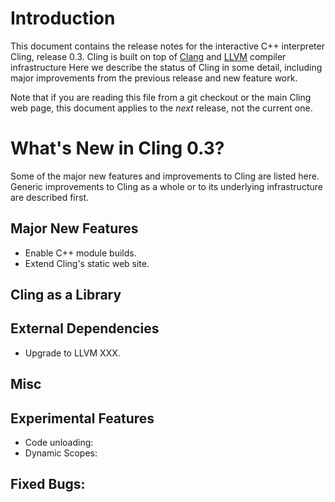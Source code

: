 Introduction
============

This document contains the release notes for the interactive C++ interpreter
Cling, release 0.3. Cling is built on top of [Clang](http://clang.llvm.org) and
[LLVM](http://llvm.org>) compiler infrastructure Here we
describe the status of Cling in some detail, including major
improvements from the previous release and new feature work.

Note that if you are reading this file from a git checkout or the
main Cling web page, this document applies to the *next* release, not
the current one.

What's New in Cling 0.3?
========================

Some of the major new features and improvements to Cling are listed
here. Generic improvements to Cling as a whole or to its underlying
infrastructure are described first.

Major New Features
------------------
* Enable C++ module builds.
* Extend Cling's static web site.

Cling as a Library
------------------

External Dependencies
---------------------
* Upgrade to LLVM XXX.

Misc
------

Experimental Features
---------------------
* Code unloading:
* Dynamic Scopes:

Fixed Bugs:
----------
<!---Uniquify by sort ReleaseNotes.md | uniq -c | grep -v '1 ' --->
<!---Standard MarkDown doesn't support neither variables nor <base> --->


<!---Additional Information
----------------------
A wide variety of additional information is available on the
[Cling web page](http://root.cern/cling). The web page contains versions of
the API documentation which are up-to-date with the git version of the source
code. You can access versions of these documents specific to this release by
going into the “clang/docs/” directory in the Cling source tree.

If you have any questions or comments about Cling, please feel free to contact
us via the mailing list.--->
